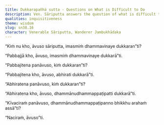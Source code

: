 ```yaml
---
title: Dukkarapañhā sutta - Questions on What is Difficult to Do
description: Ven. Sāriputta answers the question of what is difficult to do in the teaching and discipline, and what is difficult for one who has gone forth.
qualities: inquisitiveness
theme: wisdom
slug: sn38.16
character: Venerable Sāriputta, Wanderer Jambukhādaka
---
```


“Kiṁ nu kho, āvuso sāriputta, imasmiṁ dhammavinaye dukkaran”ti?

“Pabbajjā kho, āvuso, imasmiṁ dhammavinaye dukkarā”ti.

“Pabbajitena panāvuso, kiṁ dukkaran”ti?

“Pabbajitena kho, āvuso, abhirati dukkarā”ti.

“Abhiratena panāvuso, kiṁ dukkaran”ti?

“Abhiratena kho, āvuso, dhammānudhammappaṭipatti dukkarā”ti.

“Kīvaciraṁ panāvuso, dhammānudhammappaṭipanno bhikkhu arahaṁ assā”ti?

“Naciraṁ, āvuso”ti.

